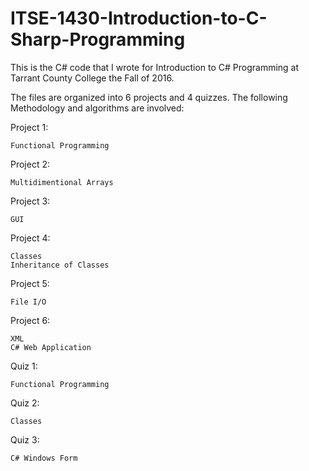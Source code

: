 # ITSE-1430-Introduction-to-C-Sharp-Programming
This is the C# code that I wrote for Introduction to C# Programming at Tarrant County College the Fall of 2016.

The files are organized into 6 projects and 4 quizzes. The following Methodology and algorithms are involved:

Project 1:
    
    Functional Programming
Project 2:
    
    Multidimentional Arrays
Project 3:
    
    GUI
Project 4:
    
    Classes
    Inheritance of Classes
Project 5:

    File I/O
Project 6:

    XML
    C# Web Application
Quiz 1:

    Functional Programming
Quiz 2:

    Classes
Quiz 3:
    
    C# Windows Form
